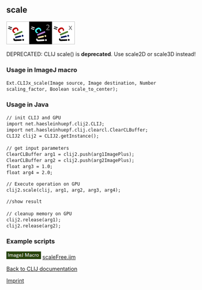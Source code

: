 ## scale
![Image](images/mini_clij1_logo.png)![Image](images/mini_clij2_logo.png)![Image](images/mini_clijx_logo.png)

DEPRECATED: CLIJ scale() is <b>deprecated</b>. Use scale2D or scale3D instead!

### Usage in ImageJ macro
```
Ext.CLIJx_scale(Image source, Image destination, Number scaling_factor, Boolean scale_to_center);
```


### Usage in Java
```
// init CLIJ and GPU
import net.haesleinhuepf.clij2.CLIJ;
import net.haesleinhuepf.clij.clearcl.ClearCLBuffer;
CLIJ2 clij2 = CLIJ2.getInstance();

// get input parameters
ClearCLBuffer arg1 = clij2.push(arg1ImagePlus);
ClearCLBuffer arg2 = clij2.push(arg2ImagePlus);
float arg3 = 1.0;
float arg4 = 2.0;
```

```
// Execute operation on GPU
clij2.scale(clij, arg1, arg2, arg3, arg4);
```

```
//show result

// cleanup memory on GPU
clij2.release(arg1);
clij2.release(arg2);
```




### Example scripts
<a href="https://github.com/clij/clij-advanced-filters/blob/master/src/main/macro/"><img src="images/language_macro.png" height="20"/></a> [scaleFree.ijm](https://github.com/clij/clij-advanced-filters/blob/master/src/main/macro/scaleFree.ijm)  


[Back to CLIJ documentation](https://clij.github.io/)

[Imprint](https://clij.github.io/imprint)
